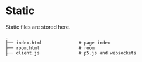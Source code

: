 # Static 

Static files are stored here.

```
.
├── index.html              # page index
├── room.html               # room 
├── client.js               # p5.js and websockets

```